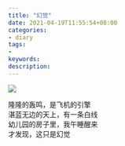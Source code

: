 ```yaml
---
title: "幻觉"
date: 2021-04-19T11:55:54+08:00
categories:
- diary
tags:
- 
keywords:
description: 
---
```


![](https://chendongze.oss-cn-shanghai.aliyuncs.com/ipic/gg7n5.png)




隆隆的轰鸣，是飞机的引擎 <br>
湛蓝无边的天上，有一条白线 <br>
幼儿园的房子里，我午睡醒来 <br>
才发现，这只是幻觉